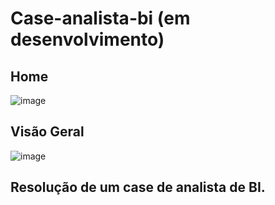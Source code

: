 # Case-analista-bi (em desenvolvimento)

## Home
![image](https://github.com/victorsa2/case-analista-bi/assets/141345545/825c6f5b-8a66-42bb-ba39-d5ac19bf0c6c)

## Visão Geral
![image](https://github.com/victorsa2/case-analista-bi/assets/141345545/76e110cb-55a4-4161-8a7e-86699658f286)

## Resolução de um case de analista de BI.
